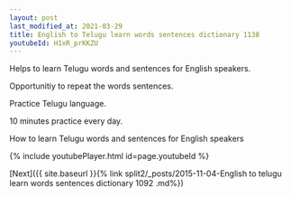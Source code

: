 ```yaml
---
layout: post
last_modified_at: 2021-03-29
title: English to Telugu learn words sentences dictionary 1138 
youtubeId: H1xR_prKKZU
---
```

 
 
Helps to learn Telugu words and sentences for English speakers.

Opportunitiy to repeat the words sentences. 

Practice Telugu language. 
 
10 minutes practice every day. 
 
How to learn Telugu words and sentences for English speakers 
 
{% include youtubePlayer.html id=page.youtubeId %}
 
 
[Next]({{ site.baseurl }}{% link  split2/_posts/2015-11-04-English to telugu learn words sentences dictionary 1092 .md%})
 

